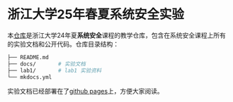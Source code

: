 # 浙江大学25年春夏系统安全实验

本[仓库](https://github.com/syssec25/syssec25.git)是浙江大学24年夏**系统安全**课程的教学仓库，包含在系统安全课程上所有的实验文档和公开代码。仓库目录结构：

```bash
├── README.md
├── docs/       # 实验文档
├── lab1/       # lab1 实验资料
└── mkdocs.yml
```

实验文档已经部署在了[github pages](https://syssec25.github.io/syssec25/)上，方便大家阅读。
